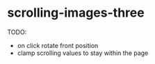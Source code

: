# scrolling-images-three

TODO:

- on click rotate front position
- clamp scrolling values to stay within the page
